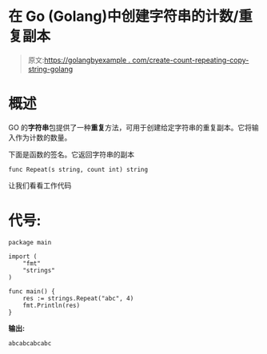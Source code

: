 # 在 Go (Golang)中创建字符串的计数/重复副本

> 原文:[https://golangbyexample . com/create-count-repeating-copy-string-golang](https://golangbyexample.com/create-count-repeating-copies-string-golang)

# **概述**

GO 的**字符串**包提供了一种**重复**方法，可用于创建给定字符串的重复副本。它将输入作为计数的数量。

下面是函数的签名。它返回字符串的副本

```
func Repeat(s string, count int) string
```

让我们看看工作代码

# **代号:**

```
package main

import (
    "fmt"
    "strings"
)

func main() {
    res := strings.Repeat("abc", 4)
    fmt.Println(res)
}
```

**输出:**

```
abcabcabcabc
```